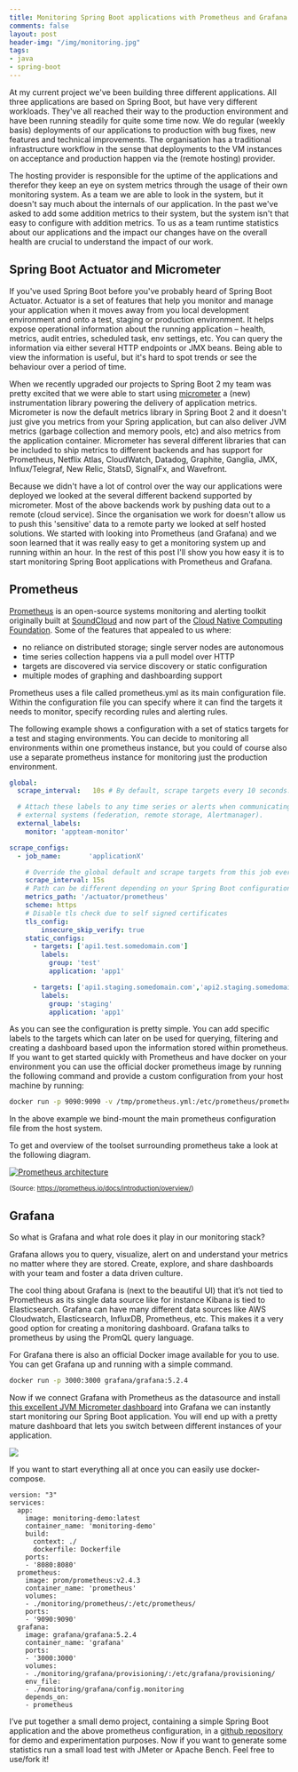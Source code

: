 ```yaml
---
title: Monitoring Spring Boot applications with Prometheus and Grafana
comments: false
layout: post
header-img: "/img/monitoring.jpg"
tags:
- java
- spring-boot
---
```


At my current project we've been building three different applications. All three applications are based on Spring Boot, but have very different workloads. They've all reached their way to the production environment and have been running steadily for quite some time now. We do regular (weekly basis) deployments of our applications to production with bug fixes, new features and technical improvements. The organisation has a traditional infrastructure workflow in the sense that deployments to the VM instances on acceptance and production happen via the (remote hosting) provider.

The hosting provider is responsible for the uptime of the applications and therefor they keep an eye on system metrics through the usage of their own monitoring system. As a team we are able to look in the system, but it doesn't say much about the internals of our application. In the past we've asked to add some addition metrics to their system, but the system isn't that easy to configure with addition metrics. To us as a team runtime statistics about our applications and the impact our changes have on the overall health are crucial to understand the impact of our work.

## Spring Boot Actuator and Micrometer

If you've used Spring Boot before you've probably heard of Spring Boot Actuator. Actuator is a set of features that help you monitor and manage your application when it moves away from you local development environment and onto a test, staging or production environment. It helps expose operational information about the running application – health, metrics, audit entries, scheduled task, env settings, etc. You can query the information via either several HTTP endpoints or JMX beans. Being able to view the information is useful, but it's hard to spot trends or see the behaviour over a period of time.

When we recently upgraded our projects to Spring Boot 2 my team was pretty excited that we were able to start using [micrometer][1] a (new) instrumentation library powering the delivery of application metrics. Micrometer is now the default metrics library in Spring Boot 2 and it doesn't just give you metrics from your Spring application, but can also deliver JVM metrics (garbage collection and memory pools, etc) and also metrics from the application container. Micrometer has several different libraries that can be included to ship metrics to different backends and has support for Prometheus, Netflix Atlas, CloudWatch, Datadog, Graphite, Ganglia, JMX, Influx/Telegraf, New Relic, StatsD, SignalFx, and Wavefront.

Because we didn't have a lot of control over the way our applications were deployed we looked at the several different backend supported by micrometer. Most of the above backends work by pushing data out to a remote (cloud service). Since the organisation we work for doesn't allow us to push this 'sensitive' data to a remote party we looked at self hosted solutions. We started with looking into Prometheus (and Grafana) and we soon learned that it was really easy to get a monitoring system up and running within an hour. In the rest of this post I'll show you how easy it is to start monitoring Spring Boot applications with Prometheus and Grafana.

## Prometheus

[Prometheus][2] is an open-source systems monitoring and alerting toolkit originally built at [SoundCloud][3] and now part of the [Cloud Native Computing Foundation][4]. Some of the features that appealed to us where:

*   no reliance on distributed storage; single server nodes are autonomous
*   time series collection happens via a pull model over HTTP
*   targets are discovered via service discovery or static configuration
*   multiple modes of graphing and dashboarding support

Prometheus uses a file called prometheus.yml as its main configuration file. Within the configuration file you can specify where it can find the targets it needs to monitor, specify recording rules and alerting rules.

The following example shows a configuration with a set of statics targets for a test and staging environments. You can decide to monitoring all environments within one prometheus instance, but you could of course also use a separate prometheus instance for monitoring just the production environment.

```yml
global:
  scrape_interval:   10s # By default, scrape targets every 10 seconds.

  # Attach these labels to any time series or alerts when communicating with
  # external systems (federation, remote storage, Alertmanager).
  external_labels:
    monitor: 'appteam-monitor'

scrape_configs:
  - job_name:       'applicationX'

    # Override the global default and scrape targets from this job every 15 seconds.
    scrape_interval: 15s
    # Path can be different depending on your Spring Boot configuration
    metrics_path: '/actuator/prometheus'
    scheme: https
    # Disable tls check due to self signed certificates
    tls_config:
        insecure_skip_verify: true
    static_configs:
      - targets: ['api1.test.somedomain.com']
        labels:
          group: 'test'
          application: 'app1'

      - targets: ['api1.staging.somedomain.com','api2.staging.somedomain.com']
        labels:
          group: 'staging'
          application: 'app1'
```

As you can see the configuration is pretty simple. You can add specific labels to the targets which can later on be used for querying, filtering and creating a dashboard based upon the information stored within prometheus.
If you want to get started quickly with Prometheus and have docker on your environment you can use the official docker prometheus image by running the following command and provide a custom configuration from your host machine by running:

```bash
docker run -p 9090:9090 -v /tmp/prometheus.yml:/etc/prometheus/prometheus.yml prom/prometheus:v2.4.3
```

In the above example we bind-mount the main prometheus configuration file from the host system. 

To get and overview of the toolset surrounding prometheus take a look at the following diagram.

[<img src="/assets/2018/prometheus-architecture.png" alt="Prometheus architecture" />][5] 

<sub>(Source: https://prometheus.io/docs/introduction/overview/)</sub>

## Grafana

So what is Grafana and what role does it play in our monitoring stack?

Grafana allows you to query, visualize, alert on and understand your metrics no matter where they are stored. Create, explore, and share dashboards with your team and foster a data driven culture.

The cool thing about Grafana is (next to the beautiful UI) that it’s not tied to Prometheus as its single data source like for instance Kibana is tied to Elasticsearch. Grafana can have many different data sources like AWS Cloudwatch, Elasticsearch, InfluxDB, Prometheus, etc. This makes it a very good option for creating a monitoring dashboard. Grafana talks to prometheus by using the PromQL query language.

For Grafana there is also an official Docker image available for you to use. You can get Grafana up and running with a simple command.

```bash
docker run -p 3000:3000 grafana/grafana:5.2.4
```

Now if we connect Grafana with Prometheus as the datasource and install [this excellent JVM Micrometer dashboard](https://grafana.com/dashboards/4701) into Grafana we can instantly start monitoring our Spring Boot application. You will end up with a pretty mature dashboard that lets you switch between different instances of your application.

![](/assets/2018/grafana-dashboard.png)


If you want to start everything all at once you can easily use docker-compose.

```
version: "3"
services:
  app:
    image: monitoring-demo:latest
    container_name: 'monitoring-demo'
    build:
      context: ./
      dockerfile: Dockerfile
    ports:
    - '8080:8080'
  prometheus:
    image: prom/prometheus:v2.4.3
    container_name: 'prometheus'
    volumes:
    - ./monitoring/prometheus/:/etc/prometheus/
    ports:
    - '9090:9090'
  grafana:
    image: grafana/grafana:5.2.4
    container_name: 'grafana'
    ports:
    - '3000:3000'
    volumes:
    - ./monitoring/grafana/provisioning/:/etc/grafana/provisioning/
    env_file:
    - ./monitoring/grafana/config.monitoring
    depends_on:
    - prometheus
```

I’ve put together a small demo project, containing a simple Spring Boot application and the above prometheus configuration, in a [github repository](https://github.com/jreijn/demo-micrometer-prometheus-grafana) for demo and experimentation purposes. Now if you want to generate some statistics run a small load test with JMeter or Apache Bench. Feel free to use/fork it!

 [1]: https://micrometer.io
 [2]: https://prometheus.io
 [3]: https://soundcloud.com/
 [4]: https://cncf.io/
 [5]: https://amsterdam.luminis.eu/wp-content/uploads/2018/10/architecture.png